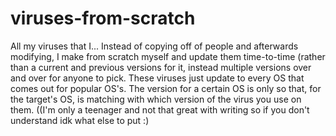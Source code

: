 # viruses-from-scratch
All my viruses that I... Instead of copying off of people and afterwards modifying, I make from scratch myself and update them time-to-time (rather than a current and previous versions for it, instead multiple versions over and over for anyone to pick. These viruses just update to every OS that comes out for popular OS's. The version for a certain OS is only so that, for the target's OS, is matching with which version of the virus you use on them. ((I'm only a teenager and not that great with writing so if you don't understand idk what else to put :)
